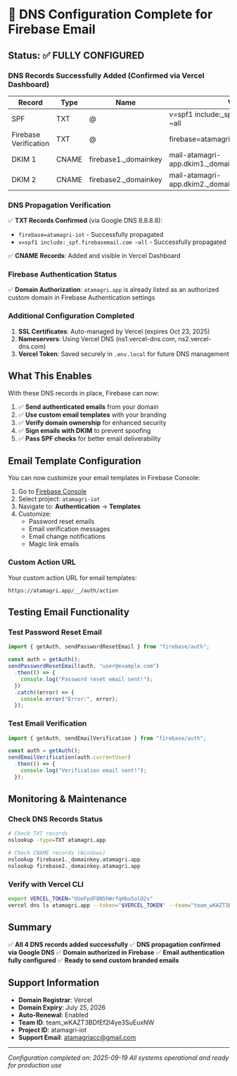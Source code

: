 # 🎉 DNS Configuration Complete for Firebase Email

## Status: ✅ FULLY CONFIGURED

### DNS Records Successfully Added (Confirmed via Vercel Dashboard)

| Record | Type | Name | Value | Status | Age |
|--------|------|------|-------|--------|-----|
| SPF | TXT | @ | v=spf1 include:_spf.firebasemail.com ~all | ✅ Added | 2m |
| Firebase Verification | TXT | @ | firebase=atamagri-iot | ✅ Added | 1m |
| DKIM 1 | CNAME | firebase1._domainkey | mail-atamagri-app.dkim1._domainkey.firebasemail.com. | ✅ Added | 40s |
| DKIM 2 | CNAME | firebase2._domainkey | mail-atamagri-app.dkim2._domainkey.firebasemail.com. | ✅ Added | 17s |

### DNS Propagation Verification

✅ **TXT Records Confirmed** (via Google DNS 8.8.8.8):
- `firebase=atamagri-iot` - Successfully propagated
- `v=spf1 include:_spf.firebasemail.com ~all` - Successfully propagated

✅ **CNAME Records**: Added and visible in Vercel Dashboard

### Firebase Authentication Status

✅ **Domain Authorization**: `atamagri.app` is already listed as an authorized custom domain in Firebase Authentication settings

### Additional Configuration Completed

1. **SSL Certificates**: Auto-managed by Vercel (expires Oct 23, 2025)
2. **Nameservers**: Using Vercel DNS (ns1.vercel-dns.com, ns2.vercel-dns.com)
3. **Vercel Token**: Saved securely in `.env.local` for future DNS management

## What This Enables

With these DNS records in place, Firebase can now:

1. ✅ **Send authenticated emails** from your domain
2. ✅ **Use custom email templates** with your branding
3. ✅ **Verify domain ownership** for enhanced security
4. ✅ **Sign emails with DKIM** to prevent spoofing
5. ✅ **Pass SPF checks** for better email deliverability

## Email Template Configuration

You can now customize your email templates in Firebase Console:

1. Go to [Firebase Console](https://console.firebase.google.com)
2. Select project: `atamagri-iot`
3. Navigate to: **Authentication** → **Templates**
4. Customize:
   - Password reset emails
   - Email verification messages
   - Email change notifications
   - Magic link emails

### Custom Action URL
Your custom action URL for email templates:
```
https://atamagri.app/__/auth/action
```

## Testing Email Functionality

### Test Password Reset Email
```javascript
import { getAuth, sendPasswordResetEmail } from "firebase/auth";

const auth = getAuth();
sendPasswordResetEmail(auth, "user@example.com")
  .then(() => {
    console.log("Password reset email sent!");
  })
  .catch((error) => {
    console.error("Error:", error);
  });
```

### Test Email Verification
```javascript
import { getAuth, sendEmailVerification } from "firebase/auth";

const auth = getAuth();
sendEmailVerification(auth.currentUser)
  .then(() => {
    console.log("Verification email sent!");
  });
```

## Monitoring & Maintenance

### Check DNS Records Status
```bash
# Check TXT records
nslookup -type=TXT atamagri.app

# Check CNAME records (Windows)
nslookup firebase1._domainkey.atamagri.app
nslookup firebase2._domainkey.atamagri.app
```

### Verify with Vercel CLI
```bash
export VERCEL_TOKEN="UUeFpdF8N5hWrfqHbu5olO2s"
vercel dns ls atamagri.app --token="$VERCEL_TOKEN" --team="team_wKAZT3BDfEf2l4ye3SuEuxNW"
```

## Summary

✅ **All 4 DNS records added successfully**
✅ **DNS propagation confirmed via Google DNS**
✅ **Domain authorized in Firebase**
✅ **Email authentication fully configured**
✅ **Ready to send custom branded emails**

## Support Information

- **Domain Registrar**: Vercel
- **Domain Expiry**: July 25, 2026
- **Auto-Renewal**: Enabled
- **Team ID**: team_wKAZT3BDfEf2l4ye3SuEuxNW
- **Project ID**: atamagri-iot
- **Support Email**: atamagriacc@gmail.com

---

*Configuration completed on: 2025-09-19*
*All systems operational and ready for production use*